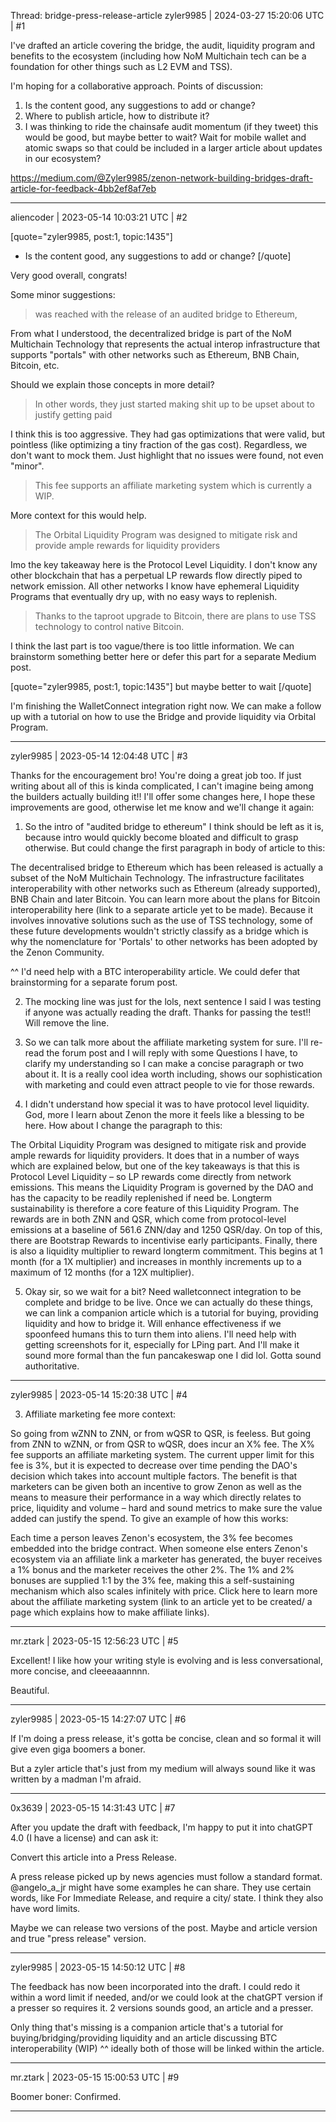 Thread: bridge-press-release-article
zyler9985 | 2024-03-27 15:20:06 UTC | #1

I've drafted an article covering the bridge, the audit, liquidity program and benefits to the ecosystem (including how NoM Multichain tech can be a foundation for other things such as L2 EVM and TSS).

I'm hoping for a collaborative approach. Points of discussion:
1) Is the content good, any suggestions to add or change?
2) Where to publish article, how to distribute it? 
3) I was thinking to ride the chainsafe audit momentum (if they tweet) this would be good, but maybe better to wait? Wait for mobile wallet and atomic swaps so that could be included in a larger article about updates in our ecosystem?

https://medium.com/@Zyler9985/zenon-network-building-bridges-draft-article-for-feedback-4bb2ef8af7eb

-------------------------

aliencoder | 2023-05-14 10:03:21 UTC | #2

[quote="zyler9985, post:1, topic:1435"]
* Is the content good, any suggestions to add or change?
[/quote]

Very good overall, congrats! 

Some minor suggestions:

> was reached with the release of an audited bridge to Ethereum,

From what I understood, the decentralized bridge is part of the NoM Multichain Technology that represents the actual interop infrastructure that supports "portals" with other networks such as Ethereum, BNB Chain, Bitcoin, etc.

Should we explain those concepts in more detail?

> In other words, they just started making shit up to be upset about to justify getting paid

I think this is too aggressive. They had gas optimizations that were valid, but pointless (like optimizing a tiny fraction of the gas cost). Regardless, we don't want to mock them. Just highlight that no issues were found, not even "minor".

> This fee supports an affiliate marketing system which is currently a WIP.

More context for this would help.

> The Orbital Liquidity Program was designed to mitigate risk and provide ample rewards for liquidity providers

Imo the key takeaway here is the Protocol Level Liquidity. I don't know any other blockchain that has a perpetual LP rewards flow directly piped to network emission. All other networks I know have ephemeral Liquidity Programs that eventually dry up, with no easy ways to replenish.

> Thanks to the taproot upgrade to Bitcoin, there are plans to use TSS technology to control native Bitcoin.

I think the last part is too vague/there is too little information. We can brainstorm something better here or defer this part for a separate Medium post.

[quote="zyler9985, post:1, topic:1435"]
but maybe better to wait
[/quote]

I'm finishing the WalletConnect integration right now. We can make a follow up with a tutorial on how to use the Bridge and provide liquidity via Orbital Program.

-------------------------

zyler9985 | 2023-05-14 12:04:48 UTC | #3

Thanks for the encouragement bro! You're doing a great job too. If just writing about all of this is kinda complicated, I can't imagine being among the builders actually building it!! I'll offer some changes here, I hope these improvements are good, otherwise let me know and we'll change it again:

1) So the intro of "audited bridge to ethereum" I think should be left as it is, because intro would quickly become bloated and difficult to grasp otherwise. But could change the first paragraph in body of article to this:

The decentralised bridge to Ethereum which has been released is actually a subset of the NoM Multichain Technology. The infrastructure facilitates interoperability with other networks such as Ethereum (already supported), BNB Chain and later Bitcoin. You can learn more about the plans for Bitcoin interoperability here (link to a separate article yet to be made). Because it involves innovative solutions such as the use of TSS technology, some of these future developments wouldn't strictly classify as a bridge which is why the nomenclature for 'Portals' to other networks has been adopted by the Zenon Community. 

^^ I'd need help with a BTC interoperability article. We could defer that brainstorming for a separate forum post.

2) The mocking line was just for the lols, next sentence I said I was testing if anyone was actually reading the draft. Thanks for passing the test!! Will remove the line.

3) So we can talk more about the affiliate marketing system for sure. I'll re-read the forum post and I will reply with some Questions I have, to clarify my understanding so I can make a concise paragraph or two about it. It is a really cool idea worth including, shows our sophistication with marketing and could even attract people to vie for those rewards.

4) I didn't understand how special it was to have protocol level liquidity. God, more I learn about Zenon the more it feels like a blessing to be here. How about I change the paragraph to this: 

The Orbital Liquidity Program was designed to mitigate risk and provide ample rewards for liquidity providers. It does that in a number of ways which are explained below, but one of the key takeaways is that this is Protocol Level Liquidity – so LP rewards come directly from network emissions. This means the Liquidity Program is governed by the DAO and has the capacity to be readily replenished if need be. Longterm sustainability is therefore a core feature of this Liquidity Program.
The rewards are in both ZNN and QSR, which come from protocol-level emissions at a baseline of 561.6 ZNN/day and 1250 QSR/day. On top of this, there are Bootstrap Rewards to incentivise early participants. Finally, there is also a liquidity multiplier to reward longterm commitment. This begins at 1 month (for a 1X multiplier) and increases in monthly increments up to a maximum of 12 months (for a 12X multiplier). 

5) Okay sir, so we wait for a bit? Need walletconnect integration to be complete and bridge to be live. Once we can actually do these things, we can link a companion article which is a tutorial for buying, providing liquidity and how to bridge it. Will enhance effectiveness if we spoonfeed humans this to turn them into aliens. I'll need help with getting screenshots for it, especially for LPing part. And I'll make it sound more formal than the fun pancakeswap one I did lol. Gotta sound authoritative.

-------------------------

zyler9985 | 2023-05-14 15:20:38 UTC | #4

3. Affiliate marketing fee more context:

So going from wZNN to ZNN, or from wQSR to QSR, is feeless. But going from ZNN to wZNN, or from QSR to wQSR, does incur an X% fee. The X% fee supports an affiliate marketing system. The current upper limit for this fee is 3%, but it is expected to decrease over time pending the DAO's decision which takes into account multiple factors. The benefit is that marketers can be given both an incentive to grow Zenon as well as the means to measure their performance in a way which directly relates to price, liquidity and volume – hard and sound metrics to make sure the value added can justify the spend. To give an example of how this works:

Each time a person leaves Zenon's ecosystem, the 3% fee becomes embedded into the bridge contract. When someone else enters Zenon's ecosystem via an affiliate link a marketer has generated, the buyer receives a 1% bonus and the marketer receives the other 2%. The 1% and 2% bonuses are supplied 1:1 by the 3% fee, making this a self-sustaining mechanism which also scales infinitely with price. Click here to learn more about the affiliate marketing system (link to an article yet to be created/ a page which explains how to make affiliate links).

-------------------------

mr.ztark | 2023-05-15 12:56:23 UTC | #5

Excellent! I like how your writing style is evolving and is less conversational, more concise, and cleeeaaannnn.

Beautiful.

-------------------------

zyler9985 | 2023-05-15 14:27:07 UTC | #6

If I'm doing a press release, it's gotta be concise, clean and so formal it will give even giga boomers a boner.

But a zyler article that's just from my medium will always sound like it was written by a madman I'm afraid.

-------------------------

0x3639 | 2023-05-15 14:31:43 UTC | #7

After you update the draft with feedback, I'm happy to put it into chatGPT 4.0 (I have a license) and can ask it:

Convert this article into a Press Release.  

A press release picked up by news agencies must follow a standard format.  @angelo_a_jr might have some examples he can share.  They use certain words, like For Immediate Release, and require a city/ state.  I think they also have word limits.  

Maybe we can release two versions of the post.  Maybe and article version and true "press release" version.

-------------------------

zyler9985 | 2023-05-15 14:50:12 UTC | #8

The feedback has now been incorporated into the draft.
I could redo it within a word limit if needed, and/or we could look at the chatGPT version if a presser so requires it. 2 versions sounds good, an article and a presser.

Only thing that's missing is a companion article that's a tutorial for buying/bridging/providing liquidity and an article discussing BTC interoperability (WIP)
^^ ideally both of those will be linked within the article.

-------------------------

mr.ztark | 2023-05-15 15:00:53 UTC | #9

Boomer boner: Confirmed.

-------------------------

